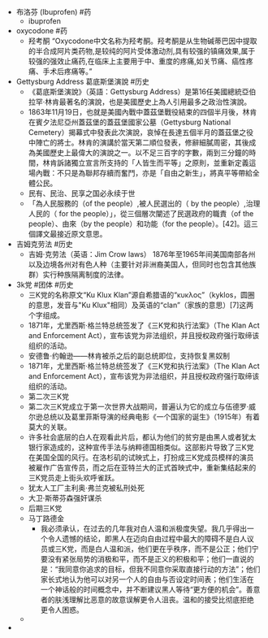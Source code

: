 - 布洛芬 (Ibuprofen) #药
	- ibuprofen
- oxycodone #药
	- 羟考酮
	  “Oxycodone中文名称为羟考酮。羟考酮是从生物碱蒂巴因中提取的半合成阿片类药物,是较纯的阿片受体激动剂,具有较强的镇痛效果,属于较强的强效止痛药,在临床上主要用于中、重度的疼痛,如关节痛、癌性疼痛、手术后疼痛等。”
- Gettysburg Address 葛底斯堡演說 #历史
	- 《葛底斯堡演說》（英語：Gettysburg Address）是第16任美國總統亞伯拉罕·林肯最著名的演說，也是美國歷史上為人引用最多之政治性演說。
	- 1863年11月19日，也就是美國內戰中蓋茲堡戰役結束的四個半月後，林肯在賓夕法尼亞州蓋茲堡的蓋茲堡國家公墓（Gettysburg National Cemetery）揭幕式中發表此次演說，哀悼在長達五個半月的蓋茲堡之役中陣亡的將士。林肯的演講於當天第二順位發表，修辭細膩周密，其後成為美國歷史上最偉大的演說之一。以不足三百字的字數，兩到三分鐘的時間，林肯訴諸獨立宣言所支持的「人皆生而平等」之原則，並重新定義這場內戰：不只是為聯邦存續而奮鬥，亦是「自由之新生」，將真平等帶給全體公民。
	- 民有、民治、民享之国必永续于世
	- 「為人民服務的（of the people）,被人民選出的（ by the people）,治理人民的（ for the people）」，從三個層次闡述了民選政府的職責（of the people）、由來（by the people）和功能（for the people）。[42]。這三個譯文最接近原文意思。
- 吉姆克劳法 #历史
	- 吉姆·克劳法（英语：Jim Crow laws） 1876年至1965年间美国南部各州以及边境各州对有色人种（主要针对非洲裔美国人，但同时也包含其他族群）实行种族隔离制度的法律。
- 3k党 #团体 #历史
	- 三K党的名称原文“Ku Klux Klan”源自希腊语的“κυκλος”（kyklos，圆圈的意思，发音与"Ku Klux"相同）及英语的“clan”（家族的意思）[7]这两个字组成。
	- 1871年，尤里西斯·格兰特总统签发了《三K党和执行法案》（The Klan Act and Enforcement Act），宣布该党为非法组织，并且授权政府强行取缔该组织的活动。
	- 安德鲁·约翰逊——林肯被杀之后的副总统即位，支持恢复黑奴制
	- 1871年，尤里西斯·格兰特总统签发了《三K党和执行法案》（The Klan Act and Enforcement Act），宣布该党为非法组织，并且授权政府强行取缔该组织的活动。
	- 第二次三K党
	- 第二次三K党成立于第一次世界大战期间，普遍认为它的成立与伍德罗·威尔逊总统以及葛里菲斯导演的经典电影《一个国家的诞生》（1915年）有着莫大的关联。
	- 许多社会底层的白人在观看此片后，都认为他们的贫穷是由黑人或者犹太银行家造成的，这种宣传手法与纳粹德国相类似。这部影片导致了三K党在美国全国的风行。在洛杉矶的试映式上，打扮成三K党成员模样的演员被雇作广告宣传员，而之后在亚特兰大的正式首映式中，重新集结起来的三K党员走上街头欢呼雀跃。
	- 犹太人工厂主利奥·弗兰克被私刑处死
	- 大卫·斯蒂芬森强奸谋杀
	- 后期三K党
	- 马丁路德金
		- 我必须承认，在过去的几年我对白人温和派极度失望。我几乎得出一个令人遗憾的结论，即黑人在迈向自由过程中最大的障碍不是白人议员或三K党，而是白人温和派，他们更在乎秩序，而不是公正；他们宁要没有紧张局势的消极和平，而不是正义的积极和平；他们一直说的是：“我同意你追求的目标，但我不同意你采取直接行动的方法”；他们家长式地认为他可以对另一个人的自由与否设定时间表；他们生活在一个神话般的时间概念中，并不断建议黑人等待“更方便的机会”。善意者的肤浅理解比恶意的故意误解更令人沮丧。温和的接受比彻底拒绝更令人困惑。
	-
-